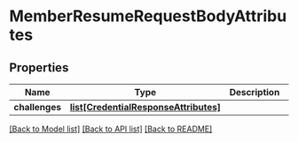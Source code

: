 # MemberResumeRequestBodyAttributes

## Properties
Name | Type | Description | Notes
------------ | ------------- | ------------- | -------------
**challenges** | [**list[CredentialResponseAttributes]**](CredentialResponseAttributes.md) |  | [optional] 

[[Back to Model list]](../README.md#documentation-for-models) [[Back to API list]](../README.md#documentation-for-api-endpoints) [[Back to README]](../README.md)


